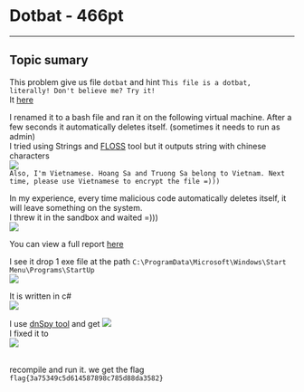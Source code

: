 # Dotbat - 466pt
--------------------------------------
## Topic sumary
This problem give us file `dotbat` and hint `This file is a dotbat, literally! Don't believe me? Try it!`</br>
It [here](https://github.com/Em0t3t/H-cktivityCon-2021-CTF/blob/main/Malware/resources/dotbat)

I renamed it to a bash file and ran it on the following virtual machine. After a few seconds it automatically deletes itself. (sometimes it needs to run as admin)<br>
I tried using Strings and [FLOSS](https://github.com/fireeye/flare-floss) tool but it outputs string with chinese characters
<br>
![](https://github.com/Em0t3t/H-cktivityCon-2021-CTF/blob/main/Malware/resources/dotbat.png)
<br>`Also, I'm Vietnamese. Hoang Sa and Truong Sa belong to Vietnam. Next time, please use Vietnamese to encrypt the file =)))`

In my experience, every time malicious code automatically deletes itself, it will leave something on the system.
<br>
I threw it in the sandbox and waited =)))<br>
![](https://i.redd.it/7spxxffhrqa61.jpg)

You can view a full report [here](https://www.joesandbox.com/analysis/485640/0/html)

I see it drop 1 exe file at the path `C:\ProgramData\Microsoft\Windows\Start Menu\Programs\StartUp`<br>
![](https://github.com/Em0t3t/H-cktivityCon-2021-CTF/blob/main/Malware/resources/dotbat-sanbox.png)

It is written in c#<br>
![](https://github.com/Em0t3t/H-cktivityCon-2021-CTF/blob/main/Malware/resources/dotbat-die.png)

I use [dnSpy tool](https://github.com/dnSpy/dnSpy) and get
![](https://github.com/Em0t3t/H-cktivityCon-2021-CTF/blob/main/Malware/resources/dotbat-dnspy.png)
<br>I fixed it to<br>
![](https://github.com/Em0t3t/H-cktivityCon-2021-CTF/blob/main/Malware/resources/dotbat-dnspy1.png)

<br>recompile and run it. we get the flag<br>
`flag{3a75349c5d614587898c785d88da3582}`